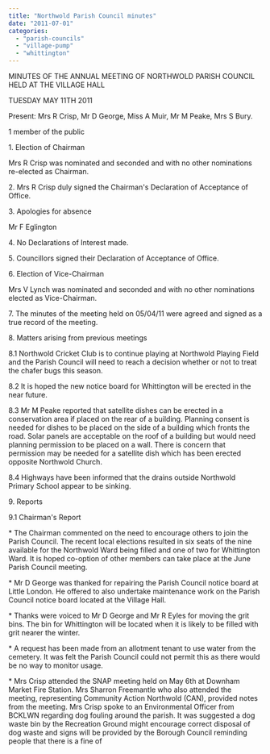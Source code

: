 ```yaml
---
title: "Northwold Parish Council minutes"
date: "2011-07-01"
categories: 
  - "parish-councils"
  - "village-pump"
  - "whittington"
---
```


MINUTES OF THE ANNUAL MEETING OF NORTHWOLD PARISH COUNCIL HELD AT THE VILLAGE HALL

TUESDAY MAY 11TH 2011

Present: Mrs R Crisp, Mr D George, Miss A Muir, Mr M Peake, Mrs S Bury.

1 member of the public

1\. Election of Chairman

Mrs R Crisp was nominated and seconded and with no other nominations re-elected as Chairman.

2\. Mrs R Crisp duly signed the Chairman's Declaration of Acceptance of Office.

3\. Apologies for absence

Mr F Eglington

4\. No Declarations of Interest made.

5\. Councillors signed their Declaration of Acceptance of Office.

6\. Election of Vice-Chairman

Mrs V Lynch was nominated and seconded and with no other nominations elected as Vice-Chairman.

7\. The minutes of the meeting held on 05/04/11 were agreed and signed as a true record of the meeting.

8\. Matters arising from previous meetings

8.1 Northwold Cricket Club is to continue playing at Northwold Playing Field and the Parish Council will need to reach a decision whether or not to treat the chafer bugs this season.

8.2 It is hoped the new notice board for Whittington will be erected in the near future.

8.3 Mr M Peake reported that satellite dishes can be erected in a conservation area if placed on the rear of a building. Planning consent is needed for dishes to be placed on the side of a building which fronts the road. Solar panels are acceptable on the roof of a building but would need planning permission to be placed on a wall. There is concern that permission may be needed for a satellite dish which has been erected opposite Northwold Church.

8.4 Highways have been informed that the drains outside Northwold Primary School appear to be sinking.

9\. Reports

9.1 Chairman's Report

\* The Chairman commented on the need to encourage others to join the Parish Council. The recent local elections resulted in six seats of the nine available for the Northwold Ward being filled and one of two for Whittington Ward. It is hoped co-option of other members can take place at the June Parish Council meeting.

\* Mr D George was thanked for repairing the Parish Council notice board at Little London. He offered to also undertake maintenance work on the Parish Council notice board located at the Village Hall.

\* Thanks were voiced to Mr D George and Mr R Eyles for moving the grit bins. The bin for Whittington will be located when it is likely to be filled with grit nearer the winter.

\* A request has been made from an allotment tenant to use water from the cemetery. It was felt the Parish Council could not permit this as there would be no way to monitor usage.

\* Mrs Crisp attended the SNAP meeting held on May 6th at Downham Market Fire Station. Mrs Sharron Freemantle who also attended the meeting, representing Community Action Northwold (CAN), provided notes from the meeting. Mrs Crisp spoke to an Environmental Officer from BCKLWN regarding dog fouling around the parish. It was suggested a dog waste bin by the Recreation Ground might encourage correct disposal of dog waste and signs will be provided by the Borough Council reminding people that there is a fine of
